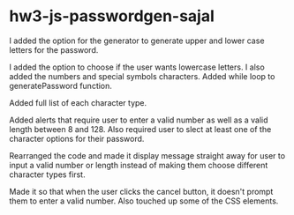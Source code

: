 # hw3-js-passwordgen-sajal

I added the option for the generator to generate upper and lower case letters for the password.

I added the option to choose if the user wants lowercase letters. I also added the numbers and special symbols characters. Added while loop to generatePassword function.

Added full list of each character type. 

Added alerts that require user to enter a valid number as well as a valid length between 8 and 128. Also required user to slect at least one of the character options for their password.

Rearranged the code and made it display message straight away for user to input a valid number or length instead of making them choose different character types first.

Made it so that when the user clicks the cancel button, it doesn't prompt them to enter a valid number. Also touched up some of the CSS elements.

